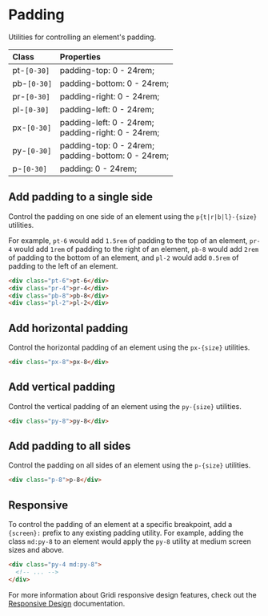 # Padding

Utilities for controlling an element's padding.

| Class       | Properties                                              |
| :---------- | :------------------------------------------------------ |
| pt-`[0-30]` | padding-top: 0 - 24rem;                                 |
| pb-`[0-30]` | padding-bottom: 0 - 24rem;                              |
| pr-`[0-30]` | padding-right: 0 - 24rem;                               |
| pl-`[0-30]` | padding-left: 0 - 24rem;                                |
| px-`[0-30]` | padding-left: 0 - 24rem; <br> padding-right: 0 - 24rem; |
| py-`[0-30]` | padding-top: 0 - 24rem; <br> padding-bottom: 0 - 24rem; |
| p-`[0-30]`  | padding: 0 - 24rem;                                     |

## Add padding to a single side

Control the padding on one side of an element using the `p{t|r|b|l}-{size}` utilities.

For example, `pt-6` would add `1.5rem` of padding to the top of an element, `pr-4` would add `1rem` of padding to the right of an element, `pb-8` would add `2rem` of padding to the bottom of an element, and `pl-2` would add `0.5rem` of padding to the left of an element.

```html
<div class="pt-6">pt-6</div>
<div class="pr-4">pr-4</div>
<div class="pb-8">pb-8</div>
<div class="pl-2">pl-2</div>
```

## Add horizontal padding

Control the horizontal padding of an element using the `px-{size}` utilities.

```html
<div class="px-8">px-8</div>
```

## Add vertical padding

Control the vertical padding of an element using the `py-{size}` utilities.

```html
<div class="py-8">py-8</div>
```

## Add padding to all sides

Control the padding on all sides of an element using the `p-{size}` utilities.

```html
<div class="p-8">p-8</div>
```

## Responsive

To control the padding of an element at a specific breakpoint, add a `{screen}:` prefix to any existing padding utility. For example, adding the class `md:py-8` to an element would apply the `py-8` utility at medium screen sizes and above.

```html
<div class="py-4 md:py-8">
  <!-- ... -->
</div>
```

For more information about Gridi responsive design features, check out the <a href="/gridi/guide/responsive-design.html">Responsive Design</a> documentation.
